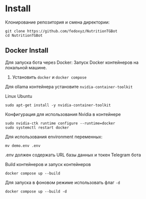 # Install

Клонирование репозитория и смена директории:
```
git clone https://github.com/fedoxyz/NutritionTGBot
cd NutritionTGBot
```

## Docker Install
Для запуска бота через Docker:
Запуск Docker контейнеров на локальной машине.

1. Установить `docker` и `docker compose`

Для ollama контейнера установите `nvidia-container-toolkit`

Linux Ubuntu
```
sudo apt-get install -y nvidia-container-toolkit
```


Конфигурация для использования Nvidia в контейнере 
```
sudo nvidia-ctk runtime configure --runtime=docker
sudo systemctl restart docker
```

Для использования environment переменных:
```
mv demo.env .env
```

.env должен содержать URL базы данных и токен Telegram бота

Build контейнеров и запуск контейнеров
```
docker compose up --build
```
Для запуска в фоновом режиме использовать флаг `-d`
```
docker compose up --build -d
```
